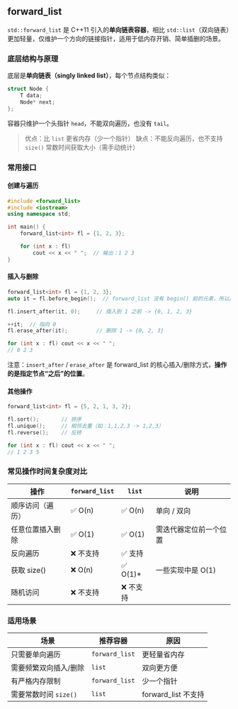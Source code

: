 ## forward_list

`std::forward_list` 是 C++11 引入的**单向链表容器**，相比 `std::list`（双向链表）更加轻量，仅维护一个方向的链接指针，适用于低内存开销、简单插删的场景。

### 底层结构与原理

底层是**单向链表（singly linked list）**，每个节点结构类似：

```cpp
struct Node {
    T data;
    Node* next;
};
```

容器只维护一个头指针 `head`，不能双向遍历，也没有 `tail`。

> 优点：比 `list` 更省内存（少一个指针）
> 缺点：不能反向遍历，也不支持 `size()` 常数时间获取大小（需手动统计）

### 常用接口

#### 创建与遍历

```cpp
#include <forward_list>
#include <iostream>
using namespace std;

int main() {
    forward_list<int> fl = {1, 2, 3};

    for (int x : fl)
        cout << x << " ";  // 输出：1 2 3
}
```

#### 插入与删除

```cpp
forward_list<int> fl = {1, 2, 3};
auto it = fl.before_begin();  // forward_list 没有 begin() 前的元素，所以用 before_begin()

fl.insert_after(it, 0);     // 插入到 1 之前 -> {0, 1, 2, 3}

++it;  // 指向 0
fl.erase_after(it);         // 删除 1 -> {0, 2, 3}

for (int x : fl) cout << x << " ";
// 0 2 3
```

注意：`insert_after` / `erase_after` 是 forward_list 的核心插入/删除方式，**操作的是指定节点“之后”的位置**。

#### 其他操作

```cpp
forward_list<int> fl = {5, 2, 1, 3, 2};

fl.sort();       // 排序
fl.unique();     // 相邻去重（如：1,1,2,3 -> 1,2,3）
fl.reverse();    // 反转

for (int x : fl) cout << x << " ";
// 1 2 3 5
```

### 常见操作时间复杂度对比

| 操作             | `forward_list` | `list`   | 说明                   |
| ---------------- | -------------- | -------- | ---------------------- |
| 顺序访问（遍历） | ✅ O(n)         | ✅ O(n)   | 单向 / 双向            |
| 任意位置插入删除 | ✅ O(1)         | ✅ O(1)   | 需迭代器定位前一个位置 |
| 反向遍历         | ❌ 不支持       | ✅ 支持   |                        |
| 获取 size()      | ❌ O(n)         | ✅ O(1)*  | 一些实现中是 O(1)      |
| 随机访问         | ❌ 不支持       | ❌ 不支持 |                        |

### 适用场景

| 场景                  | 推荐容器       | 原因                |
| --------------------- | -------------- | ------------------- |
| 只需要单向遍历        | `forward_list` | 更轻量省内存        |
| 需要频繁双向插入/删除 | `list`         | 双向更方便          |
| 有严格内存限制        | `forward_list` | 少一个指针          |
| 需要常数时间 `size()` | `list`         | forward_list 不支持 |
